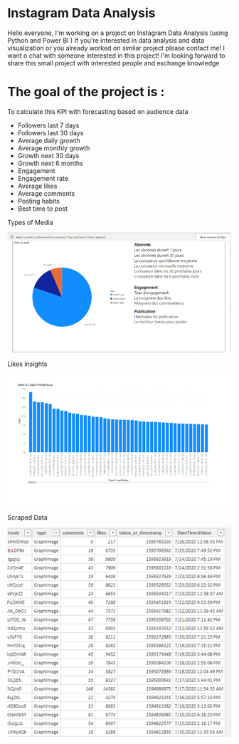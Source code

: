 # Instagram Data Analysis
Hello everyone, I'm working on a project on Instagram Data Analysis (using Python and Power BI ) If you're interested in data analysis and data visualization or you already worked on similar project please contact me! I want o chat with someone interested in this project! I'm looking forward to share this small project with interested people and exchange knowledge

# The goal of the project is :

To calculate this KPI with forecasting based on audience data 


* Followers last 7 days
* Followers last 30 days
* Average daily growth
* Average monthly growth
* Growth next 30 days
* Growth next 6 months
* Engagement
* Engagement rate
* Average likes
* Average comments
* Posting habits
* Best time to post


Types of Media

![](img/media.PNG)

Likes insights

![](img/likes_insights.PNG)

Scraped Data

![](img/scrap_ig.PNG)
